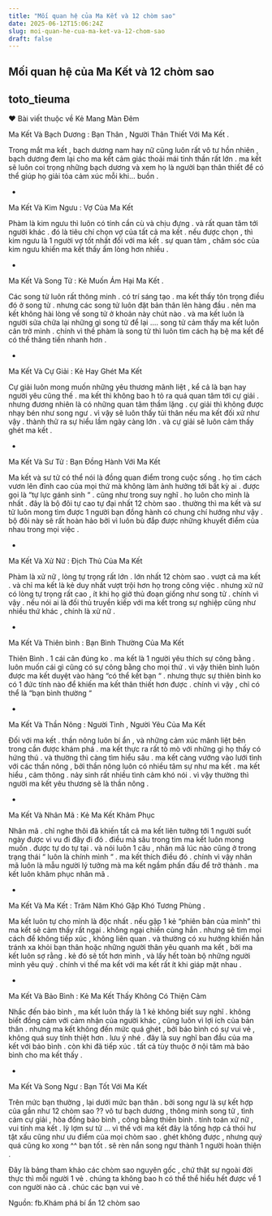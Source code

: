 ```yaml
---
title: "Mối quan hệ của Ma Kết và 12 chòm sao"
date: 2025-06-12T15:06:24Z
slug: moi-quan-he-cua-ma-ket-va-12-chom-sao
draft: false
---
```


## Mối quan hệ của Ma Kết và 12 chòm sao

## toto_tieuma

♥ Bài viết thuộc về Kẻ Mang Màn Đêm
 
Ma Kết Và Bạch Dương : Bạn Thân , Người Thân Thiết Với Ma Kết .
 
Trong mắt ma kết , bạch dương nam hay nữ cũng luôn rất vô tư hồn nhiên , bạch dương đem lại cho ma kết cảm giác thoải mái tinh thần rất lớn . ma kết sẽ luôn coi trọng những bạch dương và xem họ là người bạn thân thiết để có thể giúp họ giải tỏa cảm xúc mỗi khi...
buồn .
 
*
Ma Kết Và Kim Ngưu : Vợ Của Ma Kết
 
Phàm là kim ngưu thì luôn có tính cần cù và chịu đựng . và rất quan tâm tới người khác . đó là tiêu chí chọn vợ của tất cả ma kết . nếu được chọn , thì kim ngưu là 1 người vợ tốt nhất đối với ma kết . sự quan tâm , chăm sóc của kim ngưu khiến ma kết thấy ấm lòng hơn nhiều .
 
*
Ma Kết Và Song Tử : Kẻ Muốn Ám Hại Ma Kết .
 
Các song tử luôn rất thông minh . có trí sáng tạo . ma kết thấy tôn trọng điều đó ở song tử . nhưng các song tử luôn đặt bản thân lên hàng đầu . nên ma kết không hài lòng về song tử ở khoản này chút nào . và ma kết luôn là người sửa chữa lại những gì song tử để lại .... song tử cảm thấy ma kết luôn cản trở mình . chính vì thề phàm là song tử thì luôn tìm cách hạ bệ ma kết để có thể thăng tiến nhanh hơn .
 
*
Ma Kết Và Cự Giải : Kẻ Hay Ghét Ma Kết
 
Cự giải luôn mong muốn những yêu thương mãnh liệt , kể cả là bạn hay người yêu cũng thế . ma kết thì không bao h tỏ ra quá quan tâm tới cự giải . nhưng đương nhiên là có những quan tâm thầm lặng . cự giải thì không được nhạy bén như song ngư . vì vậy sẽ luôn thấy tủi thân nếu ma kết đối xử như vậy . thành thử ra sự hiểu lầm ngày càng lớn . và cự giải sẽ luôn cảm thấy ghét ma kết .
 
*
Ma Kết Và Sư Tử : Bạn Đồng Hành Với Ma Kết
 
Ma kết và sư tử có thể nói là đồng quan điểm trong cuộc sống . họ tìm cách vươn lên đỉnh cao của mọi thứ mà không làm ảnh hưởng tới bất kỳ ai . được gọi là “tự lực gánh sinh “ . cũng như trong suy nghĩ . họ luôn cho mình là nhất . đây là bộ đôi tự cao tự đại nhất 12 chòm sao . thường thì ma kết và sư tử luôn mong tìm được 1 người bạn đồng hành có chung chí hướng như vậy . bộ đôi này sẽ rất hoàn hảo bởi vì luôn bù đắp được những khuyết điểm của nhau trong mọi việc .
 
*
Ma Kết Và Xử Nữ : Địch Thủ Của Ma Kết
 
Phàm là xử nữ , lòng tự trọng rất lớn . lớn nhất 12 chòm sao . vượt cả ma kết . và chỉ ma kết là kẻ duy nhất vượt trội hơn họ trong công việc . nhưng xử nữ có lòng tự trọng rất cao , ít khi họ giở thủ đoạn giống như song tử . chính vì vậy . nếu nói ai là đối thủ truyền kiếp với ma kết trong sự nghiệp cũng như nhiều thứ khác , chính là xử nữ .
 
*
Ma Kết Và Thiên bình : Bạn Bình Thường Của Ma Kết
 
Thiên Bình . 1 cái cân đúng ko . ma kết là 1 người yêu thích sự công bằng . luôn muốn cái gì cũng có sự công bằng cho mọi thứ . vì vậy thiên bình luôn được ma kết duyệt vào hàng “có thể kết bạn “ . nhưng thực sự thiên bình ko có 1 đức tính nào để khiến ma kết thân thiết hơn được . chính vì vậy , chỉ có thể là “bạn bình thường “
 
*
Ma Kết Và Thần Nông : Người Tình , Người Yêu Của Ma Kết
 
Đối với ma kết . thần nông luôn bí ẩn , và những cảm xúc mãnh liệt bên trong cần được khám phá . ma kết thực ra rất tò mò với những gì họ thấy có hứng thú . và thường thì càng tìm hiểu sâu . ma kết càng vướng vào lưới tình với các thần nông , bởi thần nông luôn có nhiều tâm sự như ma kết . ma kết hiểu , cảm thông . nảy sinh rất nhiều tình cảm khó nói . vì vậy thường thì người ma kết yêu thương sẽ là thần nông .
 
*
Ma Kết Và Nhân Mã : Kẻ Ma Kết Khâm Phục
 
Nhân mã . chỉ nghe thôi đã khiến tất cả ma kết liên tưởng tới 1 người suốt ngày được vi vu đi đây đi đó . điều mà sâu trong tim ma kết luôn mong muốn . được tự do tự tại . và nói luôn 1 câu , nhân mã lúc nào cũng ở trong trạng thái “ luôn là chính mình “ . ma kết thích điều đó . chính vì vậy nhân mã luôn là mẫu người lý tưởng mà ma kết ngầm phấn đấu để trở thành . ma kết luôn khâm phục nhân mã .
 
*
Ma Kết Và Ma Kết : Trăm Năm Khó Gặp Khó Tương Phùng .
 
Ma kết luôn tự cho mình là độc nhất . nếu gặp 1 kẻ “phiên bản của mình” thì ma kết sẽ cảm thấy rất ngại . không ngại chiến cùng hắn . nhưng sẽ tìm mọi cách để không tiếp xúc , không liên quan . và thường có xu hướng khiến hắn tránh xa khỏi bạn thân hoặc những người thân yêu quanh ma kết , bởi ma kết luôn sợ rằng . kẻ đó sẽ tốt hơn mình , và lấy hết toàn bộ những người mình yêu quý . chính vì thế ma kết với ma kết rất ít khi giáp mặt nhau .
 
*
Ma Kết Và Bảo Bình : Kẻ Ma Kết Thấy Không Có Thiện Cảm
 
Nhắc đến bảo bình , ma kết luôn thấy là 1 kẻ không biết suy nghĩ . không biết đồng cảm với cảm nhận của người khác , cũng luôn vì lợi ích của bản thân . nhưng ma kết không đến mức quá ghét , bởi bảo bình có sự vui vẻ , không quá suy tính thiệt hơn . lưu ý nhé . đây là suy nghĩ ban đầu của ma kết với bảo bình . còn khi đã tiếp xúc . tất cả tùy thuộc ở nội tâm mà bảo bình cho ma kết thấy .
 
*
Ma Kết Và Song Ngư : Bạn Tốt Với Ma Kết
 
Trên mức bạn thường , lại dưới mức bạn thân . bởi song ngư là sự kết hợp của gần như 12 chòm sao ?? vô tư bạch dương , thông minh song tử , tình cảm cự giải , hòa đồng bảo bình , công bằng thiên bình . tính toán xử nữ , vui tính ma kết . lỳ lợm sư tử ... vì thế với ma kết đây là tổng hợp cả thói hư tật xấu cũng như ưu điểm của mọi chòm sao . ghét không được , nhưng quý quá cũng ko xong ^^ bạn tốt . sẽ rèn nắn song ngư thành 1 người hoàn thiện .
 
Đây là bảng tham khảo các chòm sao nguyên gốc , chứ thật sự ngoài đời thực thì mỗi người 1 vẻ . chúng ta không bao h có thể thể hiểu hết được về 1 con người nào cả . chúc các bạn vui vẻ .
 
 
Nguồn: fb.Khám phá bí ẩn 12 chòm sao